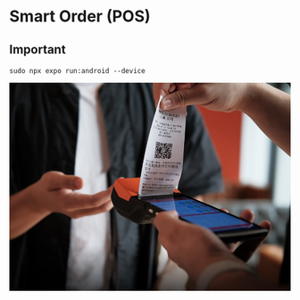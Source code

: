 # Smart Order (POS)


## Important 

```
sudo npx expo run:android --device
```

![alt text](https://github.com/erwinagpasa/smart-order/blob/main/screenshot.jpg?raw=true)